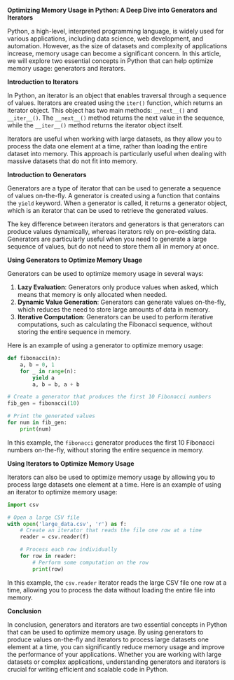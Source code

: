 **Optimizing Memory Usage in Python: A Deep Dive into Generators and Iterators**

Python, a high-level, interpreted programming language, is widely used for various applications, including data science, web development, and automation. However, as the size of datasets and complexity of applications increase, memory usage can become a significant concern. In this article, we will explore two essential concepts in Python that can help optimize memory usage: generators and iterators.

**Introduction to Iterators**

In Python, an iterator is an object that enables traversal through a sequence of values. Iterators are created using the `iter()` function, which returns an iterator object. This object has two main methods: `__next__()` and `__iter__()`. The `__next__()` method returns the next value in the sequence, while the `__iter__()` method returns the iterator object itself.

Iterators are useful when working with large datasets, as they allow you to process the data one element at a time, rather than loading the entire dataset into memory. This approach is particularly useful when dealing with massive datasets that do not fit into memory.

**Introduction to Generators**

Generators are a type of iterator that can be used to generate a sequence of values on-the-fly. A generator is created using a function that contains the `yield` keyword. When a generator is called, it returns a generator object, which is an iterator that can be used to retrieve the generated values.

The key difference between iterators and generators is that generators can produce values dynamically, whereas iterators rely on pre-existing data. Generators are particularly useful when you need to generate a large sequence of values, but do not need to store them all in memory at once.

**Using Generators to Optimize Memory Usage**

Generators can be used to optimize memory usage in several ways:

1. **Lazy Evaluation**: Generators only produce values when asked, which means that memory is only allocated when needed.
2. **Dynamic Value Generation**: Generators can generate values on-the-fly, which reduces the need to store large amounts of data in memory.
3. **Iterative Computation**: Generators can be used to perform iterative computations, such as calculating the Fibonacci sequence, without storing the entire sequence in memory.

Here is an example of using a generator to optimize memory usage:
```python
def fibonacci(n):
    a, b = 0, 1
    for _ in range(n):
        yield a
        a, b = b, a + b

# Create a generator that produces the first 10 Fibonacci numbers
fib_gen = fibonacci(10)

# Print the generated values
for num in fib_gen:
    print(num)
```
In this example, the `fibonacci` generator produces the first 10 Fibonacci numbers on-the-fly, without storing the entire sequence in memory.

**Using Iterators to Optimize Memory Usage**

Iterators can also be used to optimize memory usage by allowing you to process large datasets one element at a time. Here is an example of using an iterator to optimize memory usage:
```python
import csv

# Open a large CSV file
with open('large_data.csv', 'r') as f:
    # Create an iterator that reads the file one row at a time
    reader = csv.reader(f)

    # Process each row individually
    for row in reader:
        # Perform some computation on the row
        print(row)
```
In this example, the `csv.reader` iterator reads the large CSV file one row at a time, allowing you to process the data without loading the entire file into memory.

**Conclusion**

In conclusion, generators and iterators are two essential concepts in Python that can be used to optimize memory usage. By using generators to produce values on-the-fly and iterators to process large datasets one element at a time, you can significantly reduce memory usage and improve the performance of your applications. Whether you are working with large datasets or complex applications, understanding generators and iterators is crucial for writing efficient and scalable code in Python.